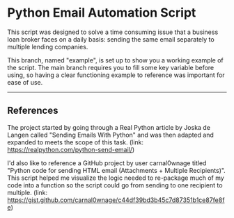 # Python Email Automation Script

This script was designed to solve a time consuming issue that a business loan broker faces on a daily basis: sending the same email separately to multiple lending companies.  

This branch, named "example", is set up to show you a working example of the script.  The main branch requires you to fill some key variable before using, so having a clear functioning example to reference was important for ease of use.


---

## References

The project started by going through a Real Python article by Joska de Langen called "Sending Emails With Python" and was then adapted and expanded to meets the scope of this task.  (link: https://realpython.com/python-send-email/)
  
I'd also like to reference a GitHub project by user carnal0wnage titled "Python code for sending HTML email (Attachments + Multiple Recipients)".  This script helped me visualize the logic needed to re-package much of my code into a function so the script could go from sending to one recipient to multiple. (link: https://gist.github.com/carnal0wnage/c44df39bd3b45c7d87351b1ce87fe8fe)
